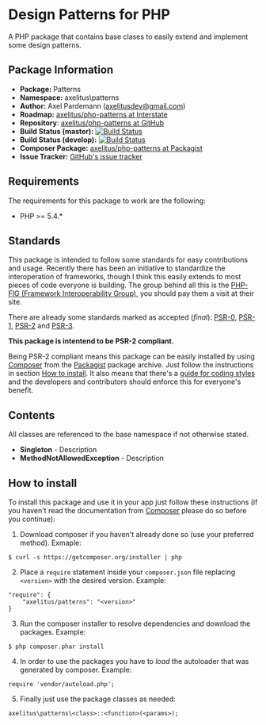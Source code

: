 # Design Patterns for PHP

A PHP package that contains base clases to easily extend and implement some design patterns.

## Package Information

* **Package:** Patterns
* **Namespace:** axelitus\patterns
* **Author:** Axel Pardemann (axelitusdev@gmail.com)
* **Roadmap:** [axelitus/php-patterns at Interstate]()
* **Repository**: [axelitus/php-patterns at GitHub](https://github.com/axelitus/php-patterns "asseter at GitHub")
* **Build Status (master):** [![Build Status](https://secure.travis-ci.org/axelitus/php-patterns.png?branch=master)](http://travis-ci.org/axelitus/php-patterns)
* **Build Status (develop):** [![Build Status](https://secure.travis-ci.org/axelitus/php-patterns.png?branch=develop)](http://travis-ci.org/axelitus/php-patterns)
* **Composer Package:** [axelitus/php-patterns at Packagist](http://packagist.org/packages/axelitus/php-patterns "axelitus/php-patterns at Packagist")
* **Issue Tracker:** [GitHub's issue tracker](https://github.com/axelitus/php-patterns/issues "GitHub's issue tracker")

## Requirements

The requirements for this package to work are the following:

* PHP >= 5.4.*

## Standards

This package is intended to follow some standards for easy contributions and usage. Recently there has been an initiative to standardize the interoperation of frameworks, though I think this easily extends to most pieces of code everyone is building. The group behind all this is the [PHP-FIG (Framework Interoperability Group)](http://www.php-fig.org), you should pay them a visit at their site.

There are already some standards marked as accepted (_final_): [PSR-0](https://github.com/php-fig/fig-standards/blob/master/accepted/PSR-0.md), [PSR-1](https://github.com/php-fig/fig-standards/blob/master/accepted/PSR-1-basic-coding-standard.md), [PSR-2](https://github.com/php-fig/fig-standards/blob/master/accepted/PSR-2-coding-style-guide.md) and [PSR-3](https://github.com/php-fig/fig-standards/blob/master/accepted/PSR-3-logger-interface.md).

**This package is intentend to be PSR-2 compliant.**

Being PSR-2 compliant means this package can be easily installed by using [Composer](getcomposer.org) from the [Packagist](http://packagist.org) package archive. Just follow the instructions in section [How to install](#how-to-install). It also means that there's a [guide for coding styles](https://github.com/php-fig/fig-standards/blob/master/accepted/PSR-2-coding-style-guide.md) and the developers and contributors should enforce this for everyone's benefit.

## Contents

All classes are referenced to the base namespace if not otherwise stated.

 - **Singleton** - Description
 - **MethodNotAllowedException** - Description

## How to install

To install this package and use it in your app just follow these instructions (if you haven't read the documentation from [Composer](http://getcomposer.org) please do so before you continue):

1. Download composer if you haven't already done so (use your preferred method). Exmaple:
```
$ curl -s https://getcomposer.org/installer | php
```

2. Place a `require` statement inside your `composer.json` file replacing `<version>` with the desired version. Example:
```
"require": {
    "axelitus/patterns": "<version>"
}
```

3. Run the composer installer to resolve dependencies and download the packages. Example:
```
$ php composer.phar install
```

4. In order to use the packages you have to _load_ the autoloader that was generated by composer. Example:
```
require 'vendor/autoload.php';
```

5. Finally just use the package classes as needed:
```
axelitus\patterns\<class>::<function>(<params>);
```